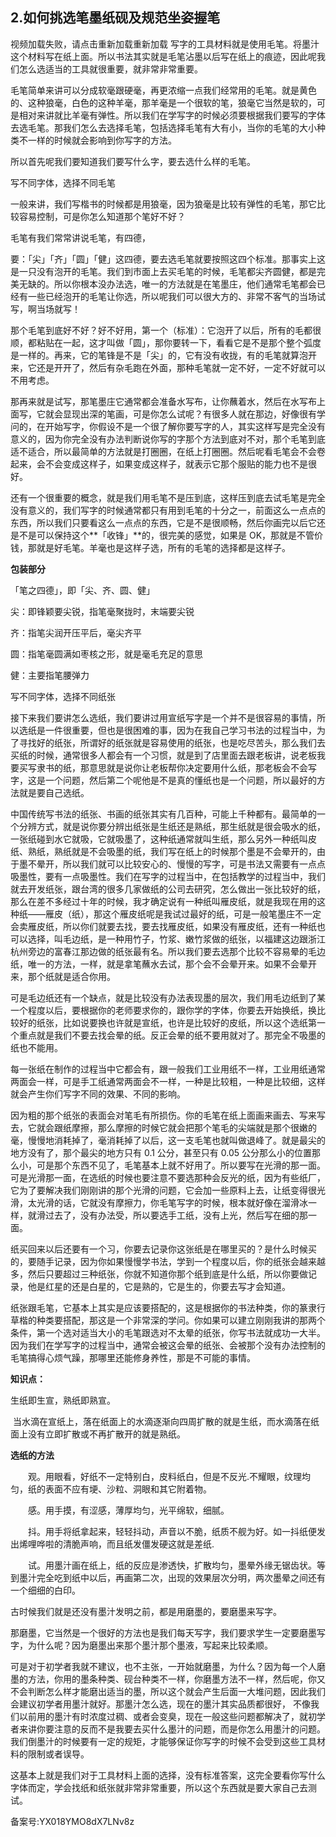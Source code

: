 ## 2.如何挑选笔墨纸砚及规范坐姿握笔
  



视频加载失败，请点击重新加载重新加载
写字的工具材料就是使用毛笔。将墨汁这个材料写在纸上面。所以书法其实就是毛笔沾墨以后写在纸上的痕迹，因此呢我们怎么选适当的工具就很重要，就非常非常重要。


毛笔简单来讲可以分成软毫跟硬毫，再更浓缩一点我们经常用的毛笔。就是黄色的、这种狼毫，白色的这种羊毫，那羊毫是一个很软的笔，狼毫它当然是软的，可是相对来讲就比羊毫有弹性。所以我们在学写字的时候必须要根据我们要写的字体去选毛笔。那我们怎么去选择毛笔，包括选择毛笔有大有小，当你的毛笔的大小种类不一样的时候就会影响到你写字的方法。


所以首先呢我们要知道我们要写什么字，要去选什么样的毛笔。


写不同字体，选择不同毛笔


一般来讲，我们写楷书的时候都是用狼毫，因为狼毫是比较有弹性的毛笔，那它比较容易控制，可是你怎么知道那个笔好不好？


毛笔有我们常常讲说毛笔，有四德，


要：「尖」「齐」「圆」「健」这四德，要去选毛笔就要按照这四个标准。那事实上这是一只没有泡开的毛笔。我们到市面上去买毛笔的时候，毛笔都尖齐圆健，都是完美无缺的。所以你根本没办法选，唯一的方法就是在笔墨庄，他们通常毛笔都会已经有一些已经泡开的毛笔让你选，所以呢我们可以很大方的、非常不客气的当场试写，啊当场就写！


那个毛笔到底好不好？好不好用，第一个（标准）：它泡开了以后，所有的毛都很顺，都粘贴在一起，这才叫做「圆」，那你要转一下，看看它是不是那个整个弧度是一样的。再来，它的笔锋是不是「尖」的，它有没有收拢，有的毛笔就算泡开来，它还是开开了，然后有杂毛跑在外面，那种毛笔就一定不好，一定不好就可以不用考虑。


那再来就是试写，那笔墨庄它通常都会准备水写布，让你蘸着水，然后在水写布上面写，它就会显现出深的笔画，可是你怎么试呢？有很多人就在那边，好像很有学问的，在开始写字，你假设不是一个很了解你要写字的人，其实这样写是完全没有意义的，因为你完全没有办法判断说你写的字那个方法到底对不对，那个毛笔到底适不适合，所以最简单的方法就是打圈圈，在纸上打圈圈。然后呢看毛笔会不会卷起来，会不会变成这样子，如果变成这样子，就表示它那个服贴的能力也不是很好。


还有一个很重要的概念，就是我们用毛笔不是压到底，这样压到底去试毛笔是完全没有意义的，我们写字的时候通常都只有用到毛笔的十分之一，前面这么一点点的东西，所以我们只要看这么一点点的东西，它是不是很顺畅，然后你画完以后它还是不是可以保持这个**「收锋」**的，很完美的感觉，如果是 OK，那就是不管价钱，那就是好毛笔。羊毫也是这样子选，所有的毛笔的选择都是这样子。


**包装部分**


「笔之四德」，即「尖、齐、圆、健」


尖：即锋颖要尖锐，指笔毫聚拢时，末端要尖锐


齐：指笔尖润开压平后，毫尖齐平


圆：指笔毫圆满如枣核之形，就是毫毛充足的意思


健：主要指笔腰弹力


写不同字体，选择不同纸张


接下来我们要讲怎么选纸，我们要讲过用宣纸写字是一个并不是很容易的事情，所以选纸是一件很重要，但也是很困难的事，因为在我自己学习书法的过程当中，为了寻找好的纸张，所谓好的纸张就是容易使用的纸张，也是吃尽苦头，那么我们去买纸的时候，通常很多人都会有一个习惯，就是到了店里面去跟老板讲，说老板我要买写隶书的纸，那意思就是说你让老板帮你决定要用什么纸，那老板会不会写字，这是一个问题，然后第二个呢他是不是真的懂纸也是一个问题，所以最好的方法就是要自己选纸。


中国传统写书法的纸张、书画的纸张其实有几百种，可能上千种都有。最简单的一个分辨方式，就是说你要分辨出纸张是生纸还是熟纸，那生纸就是很会吸水的纸，一张纸碰到水它就吸，它就吸墨了，这种纸通常就叫生纸，那么另外一种纸叫皮纸、熟纸，熟纸就是不会吸墨的纸，我们写在纸上的时候那个墨是不会晕开的，由于墨不晕开，所以我们就可以比较安心的、慢慢的写字，可是书法又需要有一点点吸墨性，要有一点吸墨性。我们在写字的过程当中，在包括教学的过程当中，我们就去开发纸张，跟台湾的很多几家做纸的公司去研究，怎么做出一张比较好的纸，那么在差不多经过十年的时候，我才确定说有一种纸叫雁皮纸，就是我现在用的这种纸——雁皮（纸），那这个雁皮纸呢是我试过最好的纸，可是一般笔墨庄不一定会卖雁皮纸，所以你们就要去找，要去找雁皮纸，如果没有雁皮纸，还有一种纸也可以选择，叫毛边纸，是一种用竹子，竹浆、嫩竹浆做的纸张，以福建这边跟浙江杭州旁边的富春江那边做的纸张最有名。所以我们要去选那个比较不容易晕的毛边纸，唯一的方法，一样，就是拿笔蘸水去试，那个会不会晕开来。如果不会晕开来，那个纸就是适合你用。


可是毛边纸还有一个缺点，就是比较没有办法表现墨的层次，我们用毛边纸到了某一个程度以后，要根据你的老师要求你的，跟你学的字体，你要去开始换纸，换比较好的纸张，比如说要换也许就是宣纸，也许是比较好的皮纸，所以这个选纸第一个重点就是我们不要去找会晕的纸。反正会晕的纸不要用就对了。那完全不吸墨的纸也不能用。


每一张纸在制作的过程当中它都会有，跟一般我们工业用纸不一样，工业用纸通常两面会一样，可是手工纸通常两面会不一样，一种是比较粗，一种是比较细，这样就会产生你们写字不同的效果、不同的影响。


因为粗的那个纸张的表面会对笔毛有所损伤。你的毛笔在纸上面画来画去、写来写去，它就会跟纸摩擦，那么摩擦的时候它就会把那个笔毛的尖端就是那个很嫩的毫，慢慢地消耗掉了，毫消耗掉了以后，这一支毛笔也就叫做退峰了。就是最尖的地方没有了，那个最尖的地方只有 0.1 公分，甚至只有 0.05 公分那么小的位置那么小，可是那个东西不见了，毛笔基本上就不好用了。所以要写在光滑的那一面。可是光滑那一面，在选纸的时候也要注意不要选那种会反光的纸，因为有些纸厂，它为了要解决我们刚刚讲的那个光滑的问题，它会加一些原料上去，让纸变得很光滑，太光滑的话，它就没有摩擦力，你毛笔写字的时候，根本就好像在溜滑冰一样，就滑过去了，没有办法受，所以要选手工纸，没有上光，然后写在细的那一面。


纸买回来以后还要有一个习，你要去记录你这张纸是在哪里买的？是什么时候买的，要随手记录，因为你如果慢慢学书法，学到一个程度以后，你的纸张会越来越多，然后只要超过三种纸张，你就不知道你那个纸到底是什么纸，所以你要做记录，他是红星的还是白星的，它是熟的，它是生的，你要去写才会知道。 


纸张跟毛笔，它基本上其实是应该要搭配的，这是根据你的书法种类，你的篆隶行草楷的种类要搭配，那这是一个非常深的学问。你如果可以建立刚刚我讲的那两个条件，第一个选对适当大小的毛笔跟选对不太晕的纸张，你写书法就成功一大半。因为我们在学写字的过程当中，通常会被这会晕的纸张、会被那个没有办法控制的毛笔搞得心烦气躁，那哪里还能修身养性，那是不可能的事情。


**知识点：**


生纸即生宣，熟纸即熟宣。


 当水滴在宣纸上，落在纸面上的水滴逐渐向四周扩散的就是生纸，而水滴落在纸面上没有立即扩散或不再扩散开的就是熟纸。


**选纸的方法**


　　观。用眼看，好纸不一定特别白，皮料纸白，但是不反光.不耀眼，纹理均匀，纸的表面不应有埂、沙粒、洞眼和其它附着物。


　　感。用手摸，有涩感，薄厚均匀，光平绵软，细腻。


　　抖。用手将纸拿起来，轻轻抖动，声音以不脆，纸质不舰为好。如一抖纸便发出烯哩哗啦的清脆声响，而且纸发僵发硬这就是差纸.


　　试。用墨汁画在纸上，纸的反应是渗透快，扩散均匀，墨晕外缘无锯齿状。等到墨汁完全吃到纸中以后，再画第二次，出现的效果层次分明，两次墨晕之间还有一个细细的白印。


古时候我们就是还没有墨汁发明之前，都是用磨墨的，要磨墨来写字。


那磨墨，它当然是一个很好的方法也是我们每天写字，我们要求学生一定要磨墨写字，为什么呢？因为磨墨出来那个墨汁那个墨液，写起来比较柔顺。


可是对于初学者我就不建议，也不主张，一开始就磨墨，为什么？因为每一个人磨墨的方法，你用的墨条种类、砚台种类不一样，你磨墨方法不一样，然后呢，你又不会判断怎么样才能磨出适当的墨，所以这个就会产生后面一大堆问题，因此我们会建议初学者用墨汁就好。那墨汁怎么选，现在的墨汁其实品质都很好， 不像我们以前用的墨汁有时浓度过稠、或者会变臭，现在一般这些问题都解决了，就初学者来讲你要注意的反而不是我要去买什么墨汁的问题，而是你怎么用墨汁的问题。我们倒墨汁的时候要有一定的规矩，才能够保证你写字的时候不会受到这些工具材料的限制或者误导。


这基本上就是我们对于工具材料上面的选择，没有标准答案，这完全要看你写什么字体而定，学会找纸和纸张就非常非常重要，所以这个东西就是要大家自己去测试。


备案号:YX018YMO8dX7LNv8z

